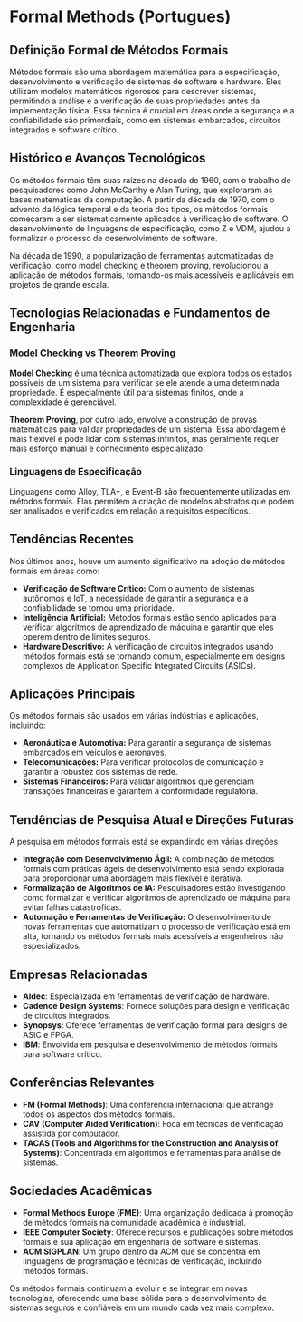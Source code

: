 # Formal Methods (Portugues)

## Definição Formal de Métodos Formais

Métodos formais são uma abordagem matemática para a especificação, desenvolvimento e verificação de sistemas de software e hardware. Eles utilizam modelos matemáticos rigorosos para descrever sistemas, permitindo a análise e a verificação de suas propriedades antes da implementação física. Essa técnica é crucial em áreas onde a segurança e a confiabilidade são primordiais, como em sistemas embarcados, circuitos integrados e software crítico.

## Histórico e Avanços Tecnológicos

Os métodos formais têm suas raízes na década de 1960, com o trabalho de pesquisadores como John McCarthy e Alan Turing, que exploraram as bases matemáticas da computação. A partir da década de 1970, com o advento da lógica temporal e da teoria dos tipos, os métodos formais começaram a ser sistematicamente aplicados à verificação de software. O desenvolvimento de linguagens de especificação, como Z e VDM, ajudou a formalizar o processo de desenvolvimento de software.

Na década de 1990, a popularização de ferramentas automatizadas de verificação, como model checking e theorem proving, revolucionou a aplicação de métodos formais, tornando-os mais acessíveis e aplicáveis em projetos de grande escala.

## Tecnologias Relacionadas e Fundamentos de Engenharia

### Model Checking vs Theorem Proving

**Model Checking** é uma técnica automatizada que explora todos os estados possíveis de um sistema para verificar se ele atende a uma determinada propriedade. É especialmente útil para sistemas finitos, onde a complexidade é gerenciável.

**Theorem Proving**, por outro lado, envolve a construção de provas matemáticas para validar propriedades de um sistema. Essa abordagem é mais flexível e pode lidar com sistemas infinitos, mas geralmente requer mais esforço manual e conhecimento especializado.

### Linguagens de Especificação

Linguagens como Alloy, TLA+, e Event-B são frequentemente utilizadas em métodos formais. Elas permitem a criação de modelos abstratos que podem ser analisados e verificados em relação a requisitos específicos.

## Tendências Recentes

Nos últimos anos, houve um aumento significativo na adoção de métodos formais em áreas como:

- **Verificação de Software Crítico:** Com o aumento de sistemas autônomos e IoT, a necessidade de garantir a segurança e a confiabilidade se tornou uma prioridade.
- **Inteligência Artificial:** Métodos formais estão sendo aplicados para verificar algoritmos de aprendizado de máquina e garantir que eles operem dentro de limites seguros.
- **Hardware Descritivo:** A verificação de circuitos integrados usando métodos formais está se tornando comum, especialmente em designs complexos de Application Specific Integrated Circuits (ASICs).

## Aplicações Principais

Os métodos formais são usados em várias indústrias e aplicações, incluindo:

- **Aeronáutica e Automotiva:** Para garantir a segurança de sistemas embarcados em veículos e aeronaves.
- **Telecomunicações:** Para verificar protocolos de comunicação e garantir a robustez dos sistemas de rede.
- **Sistemas Financeiros:** Para validar algoritmos que gerenciam transações financeiras e garantem a conformidade regulatória.

## Tendências de Pesquisa Atual e Direções Futuras

A pesquisa em métodos formais está se expandindo em várias direções:

- **Integração com Desenvolvimento Ágil:** A combinação de métodos formais com práticas ágeis de desenvolvimento está sendo explorada para proporcionar uma abordagem mais flexível e iterativa.
- **Formalização de Algoritmos de IA:** Pesquisadores estão investigando como formalizar e verificar algoritmos de aprendizado de máquina para evitar falhas catastróficas.
- **Automação e Ferramentas de Verificação:** O desenvolvimento de novas ferramentas que automatizam o processo de verificação está em alta, tornando os métodos formais mais acessíveis a engenheiros não especializados.

## Empresas Relacionadas

- **Aldec**: Especializada em ferramentas de verificação de hardware.
- **Cadence Design Systems**: Fornece soluções para design e verificação de circuitos integrados.
- **Synopsys**: Oferece ferramentas de verificação formal para designs de ASIC e FPGA.
- **IBM**: Envolvida em pesquisa e desenvolvimento de métodos formais para software crítico.

## Conferências Relevantes

- **FM (Formal Methods)**: Uma conferência internacional que abrange todos os aspectos dos métodos formais.
- **CAV (Computer Aided Verification)**: Foca em técnicas de verificação assistida por computador.
- **TACAS (Tools and Algorithms for the Construction and Analysis of Systems)**: Concentrada em algoritmos e ferramentas para análise de sistemas.

## Sociedades Acadêmicas

- **Formal Methods Europe (FME)**: Uma organização dedicada à promoção de métodos formais na comunidade acadêmica e industrial.
- **IEEE Computer Society**: Oferece recursos e publicações sobre métodos formais e sua aplicação em engenharia de software e sistemas.
- **ACM SIGPLAN**: Um grupo dentro da ACM que se concentra em linguagens de programação e técnicas de verificação, incluindo métodos formais.

Os métodos formais continuam a evoluir e se integrar em novas tecnologias, oferecendo uma base sólida para o desenvolvimento de sistemas seguros e confiáveis em um mundo cada vez mais complexo.
